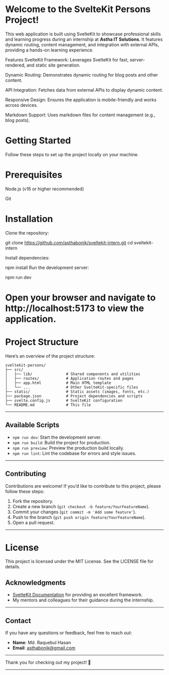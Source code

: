 # Welcome to the SvelteKit Persons Project!  

This web application is built using SvelteKit to showcase professional skills and learning progress during an internship at **Astha IT Solutions**. It features dynamic routing, content management, and integration with external APIs, providing a hands-on learning experience.

Features
SvelteKit Framework: Leverages SvelteKit for fast, server-rendered, and static site generation.

Dynamic Routing: Demonstrates dynamic routing for blog posts and other content.

API Integration: Fetches data from external APIs to display dynamic content.

Responsive Design: Ensures the application is mobile-friendly and works across devices.

Markdown Support: Uses markdown files for content management (e.g., blog posts).

# Getting Started
Follow these steps to set up the project locally on your machine.

# Prerequisites
Node.js (v16 or higher recommended)

Git

# Installation
Clone the repository:


git clone https://github.com/asthabonik/sveltekit-intern.git
cd sveltekit-intern

Install dependencies:

npm install
Run the development server:

npm run dev
# Open your browser and navigate to http://localhost:5173 to view the application.

# Project Structure
Here’s an overview of the project structure:

```
sveltekit-persons/
├── src/
│   ├── lib/               # Shared components and utilities
│   ├── routes/            # Application routes and pages
│   ├── app.html           # Main HTML template
│   └── ...                # Other SvelteKit-specific files
├── static/                # Static assets (images, fonts, etc.)
├── package.json           # Project dependencies and scripts
├── svelte.config.js       # SvelteKit configuration
└── README.md              # This file
```

---

## Available Scripts

- `npm run dev`: Start the development server.
- `npm run build`: Build the project for production.
- `npm run preview`: Preview the production build locally.
- `npm run lint`: Lint the codebase for errors and style issues.

---

## Contributing

Contributions are welcome! If you’d like to contribute to this project, please follow these steps:

1. Fork the repository.
2. Create a new branch (`git checkout -b feature/YourFeatureName`).
3. Commit your changes (`git commit -m 'Add some feature'`).
4. Push to the branch (`git push origin feature/YourFeatureName`).
5. Open a pull request.

---
# License
This project is licensed under the MIT License. See the LICENSE file for details.

## Acknowledgments

- [SvelteKit Documentation](https://kit.svelte.dev/docs) for providing an excellent framework.
- My mentors and colleagues for their guidance during the internship.

---

## Contact

If you have any questions or feedback, feel free to reach out:

- **Name**: Md. Raquebul Hasan
- **Email**: [asthabonik@gmail.com](mailto:asthabonik@gmail.com)

---

Thank you for checking out my project! 🚀

---
